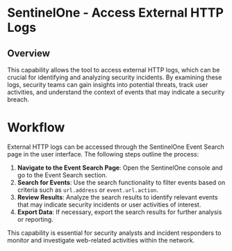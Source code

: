 # SentinelOne - Access External HTTP Logs

## Overview

This capability allows the tool to access external HTTP logs, which can be crucial for identifying and analyzing security incidents. By examining these logs, security teams can gain insights into potential threats, track user activities, and understand the context of events that may indicate a security breach.

# Workflow

External HTTP logs can be accessed through the SentinelOne Event Search page in the user interface. The following steps outline the process:

1. **Navigate to the Event Search Page**: Open the SentinelOne console and go to the Event Search section.
2. **Search for Events**: Use the search functionality to filter events based on criteria such as `url.address` or `event.url.action`.
3. **Review Results**: Analyze the search results to identify relevant events that may indicate security incidents or user activities of interest.
4. **Export Data**: If necessary, export the search results for further analysis or reporting.

This capability is essential for security analysts and incident responders to monitor and investigate web-related activities within the network.
